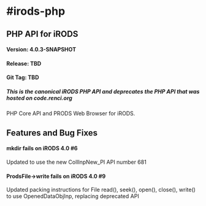 #irods-php
=========

## PHP API for iRODS

#### Version: 4.0.3-SNAPSHOT
#### Release: TBD
#### Git Tag: TBD

##### This is the canonical iRODS PHP API and deprecates the PHP API that was hosted on code.renci.org

PHP Core API and PRODS Web Browser for iRODS.

## Features and Bug Fixes

#### mkdir fails on iRODS 4.0 #6

Updated to use the new CollInpNew_PI API number 681


#### ProdsFile->write fails on iRODS 4.0 #9

Updated packing instructions for File read(), seek(), open(), close(), write() to use OpenedDataObjInp, replacing deprecated API
